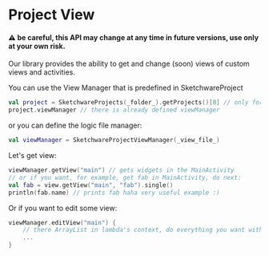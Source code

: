 # Project View

#### ⚠ be careful, this API may change at any time in future versions, use only at your own risk.

Our library provides the ability to get and change (soon) views of custom views and activities.

You can use the View Manager that is predefined in SketchwareProject

```kotlin
val project = SketchwareProjects(_folder_).getProjects()[0] // only for example
project.viewManager // there is already defined viewManager
```

or you can define the logic file manager:

```kotlin
val viewManager = SketchwareProjectViewManager(_view_file_)
```

Let's get view:

```kotlin
viewManager.getView("main") // gets widgets in the MainActivity
// or if you want, for example, get fab in MainActivity, do next:
val fab = view.getView("main", "fab").single()
println(fab.name) // prints fab haha very useful example :)
```

Or if you want to edit some view:

```kotlin
viewManager.editView("main") {
    // there ArrayList in lambda's context, do everything you want with this.
    ...
}
```